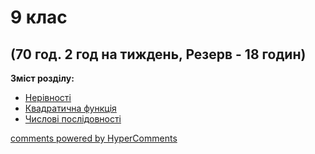 <div id="hypercomments_widget" class="js-hypercomments-widget invisible"></div>

# 9 клас

## (70 год. 2 год на тиждень, Резерв - 18 годин)

<b>Зміст розділу:</b><br>

<ul class="articles" type="disc">
    <li class="chapter " data-level="1" data-path="neryvnosty.html">
            <a href="neryvnosty.html">
                    <b></b>
                Нерівності
            </a>
    </li>
    <li class="chapter " data-level="2" data-path="kvadratychna_funkciya.html">
            <a href="kvadratychna_funkciya.html">
                    <b></b>
                Квадратична функція
            </a>
    </li>
    <li class="chapter " data-level="3" data-path="chislovy_poslydovnosty.html">
            <a href="chislovy_poslydovnosty.html">
                    <b></b>
                Числові послідовності
            </a>
    </li>
</ul>

<div class="js-hypercomments-container">
<a href="http://hypercomments.com" class="hc-link" title="comments widget">comments powered by HyperComments</a>
</div>